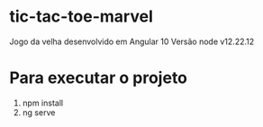 # tic-tac-toe-marvel
Jogo da velha desenvolvido em Angular 10
Versão node v12.22.12


# Para executar o projeto
1. npm install
2. ng serve
